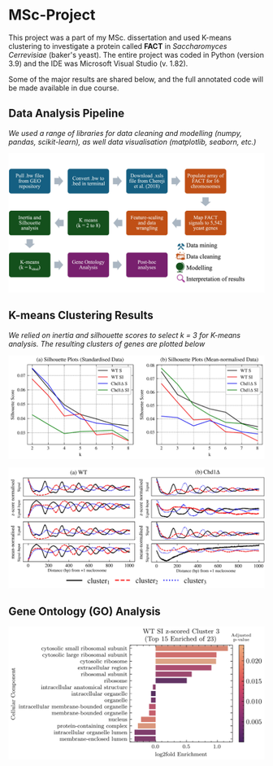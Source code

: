 # MSc-Project

This project was a part of my MSc. dissertation and used K-means clustering to investigate a protein called **FACT** in *Saccharomyces Cerrevisiae* (baker's yeast). The entire project was coded in Python (version 3.9) and the IDE was Microsoft Visual Studio (v. 1.82). 

Some of the major results are shared below, and the full annotated code will be made available in due course.


## Data Analysis Pipeline

*We used a range of libraries for data cleaning and modelling (numpy, pandas, scikit-learn), as well data visualisation (matplotlib, seaborn, etc.)*

![data analysis pipeline](https://github.com/HarmanKhera/MSc-Project/blob/24590f4f80d36ab9e2fc6b38c9e7b74c5d4c6a41/images/data_pipeline.jpg)

## K-means Clustering Results

*We relied on inertia and silhouette scores to select k = 3 for K-means analysis. The resulting clusters of genes are plotted below*

![silhouette analysis](https://github.com/HarmanKhera/MSc-Project/blob/24590f4f80d36ab9e2fc6b38c9e7b74c5d4c6a41/images/silhouette.jpg)

![clustering results](https://github.com/HarmanKhera/MSc-Project/blob/24590f4f80d36ab9e2fc6b38c9e7b74c5d4c6a41/images/clusters.jpg)

## Gene Ontology (GO) Analysis

![GO analysis of clusters](https://github.com/HarmanKhera/MSc-Project/blob/24590f4f80d36ab9e2fc6b38c9e7b74c5d4c6a41/images/GO_analysis.png)

